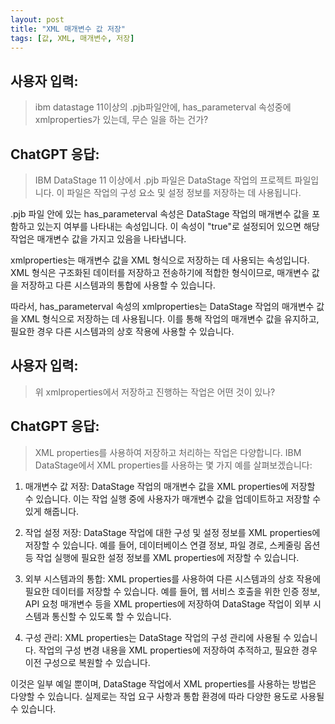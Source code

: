 ```yaml
---
layout: post
title: "XML 매개변수 값 저장"
tags: [값, XML, 매개변수, 저장]
---
```


## 사용자 입력:
> ibm datastage 11이상의  .pjb파일안에, has_parameterval 속성중에 xmlproperties가 있는데, 무슨 일을 하는 건가?

## ChatGPT 응답:
> IBM DataStage 11 이상에서 .pjb 파일은 DataStage 작업의 프로젝트 파일입니다. 이 파일은 작업의 구성 요소 및 설정 정보를 저장하는 데 사용됩니다.

.pjb 파일 안에 있는 has_parameterval 속성은 DataStage 작업의 매개변수 값을 포함하고 있는지 여부를 나타내는 속성입니다. 이 속성이 "true"로 설정되어 있으면 해당 작업은 매개변수 값을 가지고 있음을 나타냅니다.

xmlproperties는 매개변수 값을 XML 형식으로 저장하는 데 사용되는 속성입니다. XML 형식은 구조화된 데이터를 저장하고 전송하기에 적합한 형식이므로, 매개변수 값을 저장하고 다른 시스템과의 통합에 사용할 수 있습니다.

따라서, has_parameterval 속성의 xmlproperties는 DataStage 작업의 매개변수 값을 XML 형식으로 저장하는 데 사용됩니다. 이를 통해 작업의 매개변수 값을 유지하고, 필요한 경우 다른 시스템과의 상호 작용에 사용할 수 있습니다.

## 사용자 입력:
> 위  xmlproperties에서 저장하고 진행하는 작업은 어떤 것이 있나?

## ChatGPT 응답:
> XML properties를 사용하여 저장하고 처리하는 작업은 다양합니다. IBM DataStage에서 XML properties를 사용하는 몇 가지 예를 살펴보겠습니다:

1. 매개변수 값 저장: DataStage 작업의 매개변수 값을 XML properties에 저장할 수 있습니다. 이는 작업 실행 중에 사용자가 매개변수 값을 업데이트하고 저장할 수 있게 해줍니다.

2. 작업 설정 저장: DataStage 작업에 대한 구성 및 설정 정보를 XML properties에 저장할 수 있습니다. 예를 들어, 데이터베이스 연결 정보, 파일 경로, 스케줄링 옵션 등 작업 실행에 필요한 설정 정보를 XML properties에 저장할 수 있습니다.

3. 외부 시스템과의 통합: XML properties를 사용하여 다른 시스템과의 상호 작용에 필요한 데이터를 저장할 수 있습니다. 예를 들어, 웹 서비스 호출을 위한 인증 정보, API 요청 매개변수 등을 XML properties에 저장하여 DataStage 작업이 외부 시스템과 통신할 수 있도록 할 수 있습니다.

4. 구성 관리: XML properties는 DataStage 작업의 구성 관리에 사용될 수 있습니다. 작업의 구성 변경 내용을 XML properties에 저장하여 추적하고, 필요한 경우 이전 구성으로 복원할 수 있습니다.

이것은 일부 예일 뿐이며, DataStage 작업에서 XML properties를 사용하는 방법은 다양할 수 있습니다. 실제로는 작업 요구 사항과 통합 환경에 따라 다양한 용도로 사용될 수 있습니다.

